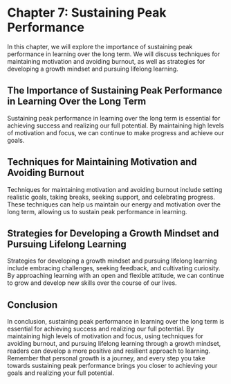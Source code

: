 Chapter 7: Sustaining Peak Performance
======================================

In this chapter, we will explore the importance of sustaining peak performance in learning over the long term. We will discuss techniques for maintaining motivation and avoiding burnout, as well as strategies for developing a growth mindset and pursuing lifelong learning.

The Importance of Sustaining Peak Performance in Learning Over the Long Term
----------------------------------------------------------------------------

Sustaining peak performance in learning over the long term is essential for achieving success and realizing our full potential. By maintaining high levels of motivation and focus, we can continue to make progress and achieve our goals.

Techniques for Maintaining Motivation and Avoiding Burnout
----------------------------------------------------------

Techniques for maintaining motivation and avoiding burnout include setting realistic goals, taking breaks, seeking support, and celebrating progress. These techniques can help us maintain our energy and motivation over the long term, allowing us to sustain peak performance in learning.

Strategies for Developing a Growth Mindset and Pursuing Lifelong Learning
-------------------------------------------------------------------------

Strategies for developing a growth mindset and pursuing lifelong learning include embracing challenges, seeking feedback, and cultivating curiosity. By approaching learning with an open and flexible attitude, we can continue to grow and develop new skills over the course of our lives.

Conclusion
----------

In conclusion, sustaining peak performance in learning over the long term is essential for achieving success and realizing our full potential. By maintaining high levels of motivation and focus, using techniques for avoiding burnout, and pursuing lifelong learning through a growth mindset, readers can develop a more positive and resilient approach to learning. Remember that personal growth is a journey, and every step you take towards sustaining peak performance brings you closer to achieving your goals and realizing your full potential.
